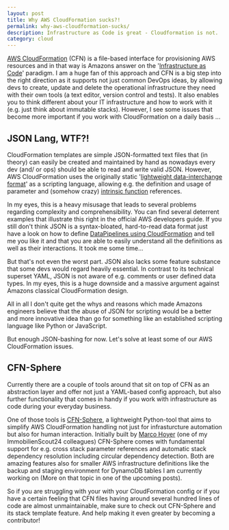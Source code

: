 ```yaml
---
layout: post
title: Why AWS CloudFormation sucks?!
permalink: why-aws-cloudformation-sucks/
description: Infrastructure as Code is great - Cloudformation is not.
category: cloud
---
```


[AWS CloudFormation](https://aws.amazon.com/cloudformation/) (CFN) is a file-based interface for provisioning AWS resources and in that way is Amazons answer on the '[Infrastructure as Code](http://www.thoughtworks.com/insights/blog/infrastructure-code-reason-smile)' paradigm. I am a huge fan of this approach and CFN is a big step into the right direction as it supports not just common DevOps ideas, by allowing devs to create, update and delete the operational infrastructure they need with their own tools (a text editor, version control and tests). It also enables you to think different about your IT infrastructure and how to work with it (e.g. just think about immutable stacks). However, I see some issues that become more important if you work with CloudFormation on a daily basis ...

## JSON Lang, WTF?!

CloudFormation templates are simple JSON-formatted text files that (in theory) can easily be created and maintained by hand as nowadays every dev (and/ or ops) should be able to read and write valid JSON. However, AWS CloudFormation uses the originally static '[lightweight data-interchange format](http://json.org/)' as a scripting language, allowing e.g. the definition and usage of parameter and (somehow crazy) [intrinsic function](https://docs.aws.amazon.com/AWSCloudFormation/latest/UserGuide/intrinsic-function-reference.html) references.

In my eyes, this is a heavy misusage that leads to several problems regarding complexity and comprehensibility. You can find several deterrent examples that illustrate this right in the official AWS developers guide. If you still don't think JSON is a syntax-bloated, hard-to-read data format just have a look on how to define [DataPipelines using CloudFormation](https://docs.aws.amazon.com/AWSCloudFormation/latest/UserGuide/aws-resource-datapipeline-pipeline.html#d0e32425) and tell me you like it and that you are able to easily understand all the definitions as well as their interactions. It took me some time...

But that's not even the worst part. JSON also lacks some feature substance that some devs would regard heavily essential. In contrast to its technical superset YAML, JSON is not aware of e.g. comments or user defined data types. In my eyes, this is a huge downside and a massive argument against Amazons classical CloudFormation design.

All in all I don't quite get the whys and reasons which made Amazons engineers believe that the abuse of JSON for scripting would be a better and more innovative idea than go for something like an established scripting language like Python or JavaScript.

But enough JSON-bashing for now. Let's solve at least some of our AWS CloudFormation issues.

## CFN-Sphere

Currently there are a couple of tools around that sit on top of CFN as an abstraction layer and offer not just a YAML-based config approach, but also further functionality that comes in handy if you work with infrastructure as code during your everyday business.

One of those tools is [CFN-Sphere](https://github.com/cfn-sphere/cfn-sphere), a lightweight Python-tool that aims to simplify AWS CloudFormation handling not just for infrasturcture automation but also for human interaction. Initially built by [Marco Hoyer](https://github.com/marco-hoyer) (one of my ImmobilienScout24 colleagues) CFN-Sphere comes with fundamental support for e.g. cross stack parameter references and automatic stack dependency resolution including circular dependency detection. Both are amazing features also for smaller AWS infrastructure definitions like the backup and staging environment for DynamoDB tables I am currently working on (More on that topic in one of the upcoming posts).

So if you are struggling with your with your CloudFormation config or if you have a certain feeling that CFN files having around several hundred lines of code are almost unmaintainable, make sure to check out CFN-Sphere and its stack template feature. And help making it even greater by becoming a contributor!
